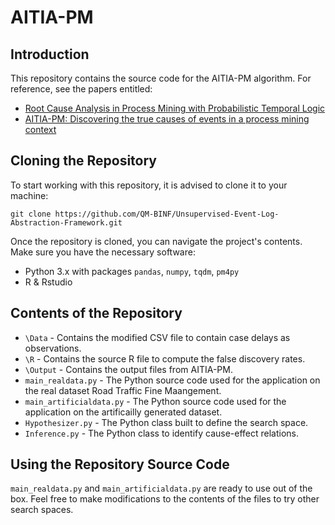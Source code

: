 # AITIA-PM

## Introduction
This repository contains the source code for the AITIA-PM algorithm. For reference, see the papers entitled:

- [Root Cause Analysis in Process Mining with Probabilistic Temporal Logic](https://doi.org/10.1007/978-3-030-98581-3_6)
- [AITIA-PM: Discovering the true causes of events in a process mining context](https://doi.org/10.1016/j.engappai.2023.107145)

## Cloning the Repository

To start working with this repository, it is advised to clone it to your machine:

    git clone https://github.com/QM-BINF/Unsupervised-Event-Log-Abstraction-Framework.git

Once the repository is cloned, you can navigate the project's contents. Make sure you have the necessary software:

- Python 3.x with packages `pandas`, `numpy`, `tqdm`, `pm4py`
- R & Rstudio

## Contents of the Repository

* `\Data` - Contains the modified CSV file to contain case delays as observations.
* `\R` - Contains the source R file to compute the false discovery rates.
* `\Output` - Contains the output files from AITIA-PM.
* `main_realdata.py` - The Python source code used for the application on the real dataset Road Traffic Fine Maangement.
* `main_artificialdata.py` - The Python source code used for the application on the artificailly generated dataset.
* `Hypothesizer.py` - The Python class built to define the search space.
* `Inference.py` - The Python class to identify cause-effect relations.

## Using the Repository Source Code

`main_realdata.py` and `main_artificialdata.py` are ready to use out of the box. Feel free to make modifications to the contents of the files to try other search spaces.